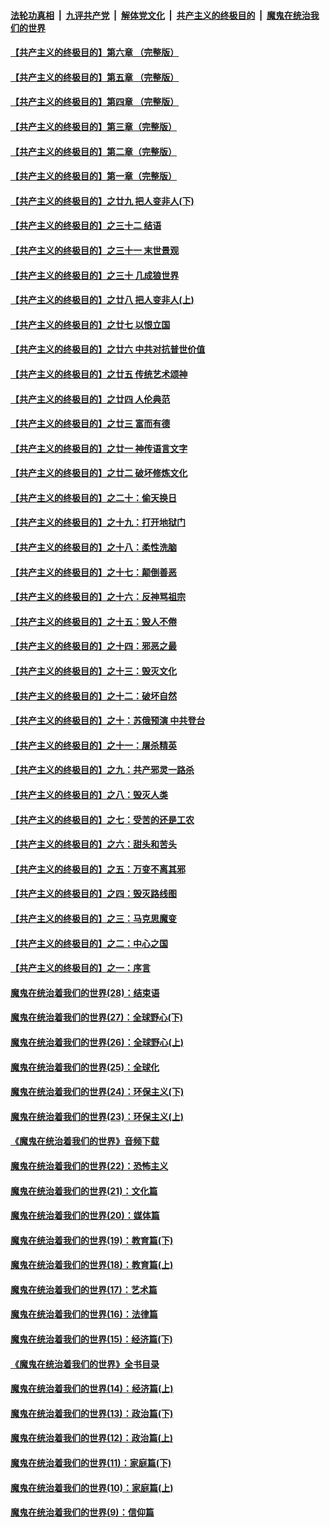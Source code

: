 

####  [法轮功真相](../../../../basic/blob/master/README.md?t=05122001) &nbsp;|&nbsp; [九评共产党](../../../../9ping.md/blob/master/README.md?t=05122001) &nbsp;|&nbsp; [解体党文化](../../../../jtdwh.md/blob/master/README.md?t=05122001)  &nbsp;|&nbsp; [共产主义的终极目的](../../../../gczydzjmd.md/blob/master/README.md?t=05122001) &nbsp;|&nbsp; [魔鬼在统治我们的世界](../../../../mgztzwmdsj.md/blob/master/README.md?t=05122001) 

#### [【共产主义的终极目的】第六章 （完整版）](../pages/nsc422/n11428913.md?t=05122001) 

#### [【共产主义的终极目的】第五章 （完整版）](../pages/nsc422/n11428912.md?t=05122001) 

#### [【共产主义的终极目的】第四章 （完整版）](../pages/nsc422/n11428907.md?t=05122001) 

#### [【共产主义的终极目的】第三章（完整版）](../pages/nsc422/n11428848.md?t=05122001) 

#### [【共产主义的终极目的】第二章（完整版）](../pages/nsc422/n11428831.md?t=05122001) 

#### [【共产主义的终极目的】第一章（完整版）](../pages/nsc422/n11417651.md?t=05122001) 

#### [【共产主义的终极目的】之廿九 把人变非人(下)](../pages/nsc422/n11344140.md?t=05122001) 

#### [【共产主义的终极目的】之三十二 结语](../pages/nsc422/n11360535.md?t=05122001) 

#### [【共产主义的终极目的】之三十一 末世景观](../pages/nsc422/n11351129.md?t=05122001) 

#### [【共产主义的终极目的】之三十 几成狼世界](../pages/nsc422/n11348280.md?t=05122001) 

#### [【共产主义的终极目的】之廿八 把人变非人(上)](../pages/nsc422/n11340492.md?t=05122001) 

#### [【共产主义的终极目的】之廿七 以恨立国](../pages/nsc422/n11336944.md?t=05122001) 

#### [【共产主义的终极目的】之廿六 中共对抗普世价值](../pages/nsc422/n11324785.md?t=05122001) 

#### [【共产主义的终极目的】之廿五 传统艺术颂神](../pages/nsc422/n11296396.md?t=05122001) 

#### [【共产主义的终极目的】之廿四 人伦典范](../pages/nsc422/n11296397.md?t=05122001) 

#### [【共产主义的终极目的】之廿三 富而有德](../pages/nsc422/n11283598.md?t=05122001) 

#### [【共产主义的终极目的】之廿一 神传语言文字](../pages/nsc422/n11263265.md?t=05122001) 

#### [【共产主义的终极目的】之廿二 破坏修炼文化](../pages/nsc422/n11245728.md?t=05122001) 

#### [【共产主义的终极目的】之二十：偷天换日](../pages/nsc422/n11238846.md?t=05122001) 

#### [【共产主义的终极目的】之十九：打开地狱门](../pages/nsc422/n11206376.md?t=05122001) 

#### [【共产主义的终极目的】之十八：柔性洗脑](../pages/nsc422/n11199994.md?t=05122001) 

#### [【共产主义的终极目的】之十七：颠倒善恶](../pages/nsc422/n11179782.md?t=05122001) 

#### [【共产主义的终极目的】之十六：反神骂祖宗](../pages/nsc422/n11166798.md?t=05122001) 

#### [【共产主义的终极目的】之十五：毁人不倦](../pages/nsc422/n11166792.md?t=05122001) 

#### [【共产主义的终极目的】之十四：邪恶之最](../pages/nsc422/n11150249.md?t=05122001) 

#### [【共产主义的终极目的】之十三：毁灭文化](../pages/nsc422/n11135227.md?t=05122001) 

#### [【共产主义的终极目的】之十二：破坏自然](../pages/nsc422/n11135214.md?t=05122001) 

#### [【共产主义的终极目的】之十：苏俄预演 中共登台](../pages/nsc422/n11118424.md?t=05122001) 

#### [【共产主义的终极目的】之十一：屠杀精英](../pages/nsc422/n11118442.md?t=05122001) 

#### [【共产主义的终极目的】之九：共产邪灵一路杀](../pages/nsc422/n11114139.md?t=05122001) 

#### [【共产主义的终极目的】之八：毁灭人类](../pages/nsc422/n11108503.md?t=05122001) 

#### [【共产主义的终极目的】之七：受苦的还是工农](../pages/nsc422/n11101809.md?t=05122001) 

#### [【共产主义的终极目的】之六：甜头和苦头](../pages/nsc422/n11096971.md?t=05122001) 

#### [【共产主义的终极目的】之五：万变不离其邪](../pages/nsc422/n11091285.md?t=05122001) 

#### [【共产主义的终极目的】之四：毁灭路线图](../pages/nsc422/n11086284.md?t=05122001) 

#### [【共产主义的终极目的】之三：马克思魔变](../pages/nsc422/n11061941.md?t=05122001) 

#### [【共产主义的终极目的】之二：中心之国](../pages/nsc422/n11047728.md?t=05122001) 

#### [【共产主义的终极目的】之一：序言](../pages/nsc422/n11086077.md?t=05122001) 

#### [魔鬼在统治着我们的世界(28)：结束语](../pages/nsc422/n10936246.md?t=05122001) 

#### [魔鬼在统治着我们的世界(27)：全球野心(下)](../pages/nsc422/n10928319.md?t=05122001) 

#### [魔鬼在统治着我们的世界(26)：全球野心(上)](../pages/nsc422/n10900318.md?t=05122001) 

#### [魔鬼在统治着我们的世界(25)：全球化](../pages/nsc422/n10788205.md?t=05122001) 

#### [魔鬼在统治着我们的世界(24)：环保主义(下)](../pages/nsc422/n10695307.md?t=05122001) 

#### [魔鬼在统治着我们的世界(23)：环保主义(上)](../pages/nsc422/n10688613.md?t=05122001) 

#### [《魔鬼在统治着我们的世界》音频下载](../pages/nsc422/n10635553.md?t=05122001) 

#### [魔鬼在统治着我们的世界(22)：恐怖主义](../pages/nsc422/n10614727.md?t=05122001) 

#### [魔鬼在统治着我们的世界(21)：文化篇](../pages/nsc422/n10597706.md?t=05122001) 

#### [魔鬼在统治着我们的世界(20)：媒体篇](../pages/nsc422/n10586579.md?t=05122001) 

#### [魔鬼在统治着我们的世界(19)：教育篇(下)](../pages/nsc422/n10564808.md?t=05122001) 

#### [魔鬼在统治着我们的世界(18)：教育篇(上)](../pages/nsc422/n10526970.md?t=05122001) 

#### [魔鬼在统治着我们的世界(17)：艺术篇](../pages/nsc422/n10499093.md?t=05122001) 

#### [魔鬼在统治着我们的世界(16)：法律篇](../pages/nsc422/n10485969.md?t=05122001) 

#### [魔鬼在统治着我们的世界(15)：经济篇(下)](../pages/nsc422/n10469975.md?t=05122001) 

#### [《魔鬼在统治着我们的世界》全书目录](../pages/nsc422/n10464261.md?t=05122001) 

#### [魔鬼在统治着我们的世界(14)：经济篇(上)](../pages/nsc422/n10457370.md?t=05122001) 

#### [魔鬼在统治着我们的世界(13)：政治篇(下)](../pages/nsc422/n10448270.md?t=05122001) 

#### [魔鬼在统治着我们的世界(12)：政治篇(上)](../pages/nsc422/n10444576.md?t=05122001) 

#### [魔鬼在统治着我们的世界(11)：家庭篇(下)](../pages/nsc422/n10440961.md?t=05122001) 

#### [魔鬼在统治着我们的世界(10)：家庭篇(上)](../pages/nsc422/n10435448.md?t=05122001) 

#### [魔鬼在统治着我们的世界(9)：信仰篇](../pages/nsc422/n10432159.md?t=05122001) 

